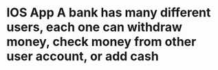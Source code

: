 # IOS App A bank has many different users, each one can withdraw money, check money from other user account, or add cash
